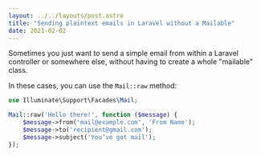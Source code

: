 ```yaml
---
layout: ../../layouts/post.astro
title: "Sending plaintext emails in Laravel without a Mailable"
date: 2021-02-02
---
```

Sometimes you just want to send a simple email from within a Laravel controller or somewhere else, without having to create a whole "mailable" class. 

In these cases, you can use the `Mail::raw` method: 

```php
use Illuminate\Support\Facades\Mail;

Mail::raw('Hello there!', function ($message) {
    $message->from('mail@example.com', 'From Name');
    $message->to('recipient@gmail.com');
    $message->subject('You’ve got mail');
});
```